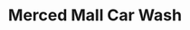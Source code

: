---
title: "Merced Mall Car Wash"
url: /merced/merced-mall-car-wash-loughborough-drive/
shop: Autowerkstatt
---
